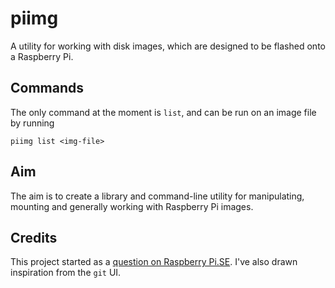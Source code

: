 piimg
=====

A utility for working with disk images, which are designed to be flashed onto a Raspberry Pi.

Commands
--------

The only command at the moment is `list`, and can be run on an image file by running

    piimg list <img-file>

Aim
---

The aim is to create a library and command-line utility for manipulating, mounting
and generally working with Raspberry Pi images.

Credits
-------

This project started as a [question on Raspberry Pi.SE](http://raspberrypi.stackexchange.com/q/855/86).
I've also drawn inspiration from the `git` UI.
